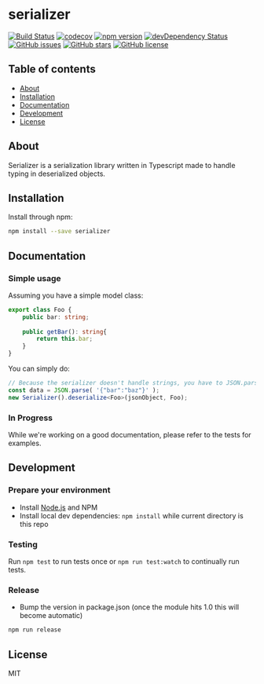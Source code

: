 # serializer
[![Build Status](https://travis-ci.org/kaiu-io/serializer.svg?branch=master)](https://travis-ci.org/kaiu-io/serializer)
[![codecov](https://codecov.io/gh/kaiu-io/serializer/branch/master/graph/badge.svg)](https://codecov.io/gh/kaiu-io/serializer)
[![npm version](https://badge.fury.io/js/%40kaiu%2Fserializer.svg)](https://www.npmjs.com/package/@kaiu/serializer)
[![devDependency Status](https://david-dm.org/kaiu-io/serializer/dev-status.svg)](https://david-dm.org/kaiu-io/serializer?type=dev)
[![GitHub issues](https://img.shields.io/github/issues/kaiu-io/serializer.svg)](https://github.com/kaiu-io/serializer/issues)
[![GitHub stars](https://img.shields.io/github/stars/kaiu-io/serializer.svg)](https://github.com/kaiu-io/serializer/stargazers)
[![GitHub license](https://img.shields.io/badge/license-MIT-blue.svg)](https://raw.githubusercontent.com/kaiu-io/serializer/master/LICENSE)

## Table of contents

- [About](#about)
- [Installation](#installation)
- [Documentation](#documentation)
- [Development](#development)
- [License](#license)

## About

Serializer is a serialization library written in Typescript made to handle typing in deserialized objects.

## Installation

Install through npm:
```bash 
npm install --save serializer
```

## Documentation

### Simple usage
Assuming you have a simple model class:
```typescript
export class Foo {
    public bar: string;
    
    public getBar(): string{
        return this.bar;
    }
}
```

You can simply do:

```typescript
// Because the serializer doesn't handle strings, you have to JSON.parse it first.
const data = JSON.parse( '{"bar":"baz"}' );
new Serializer().deserialize<Foo>(jsonObject, Foo);
```

### In Progress
While we're working on a good documentation, please refer to the tests for examples.


## Development

### Prepare your environment
* Install [Node.js](http://nodejs.org/) and NPM
* Install local dev dependencies: `npm install` while current directory is this repo

### Testing
Run `npm test` to run tests once or `npm run test:watch` to continually run tests.

### Release
* Bump the version in package.json (once the module hits 1.0 this will become automatic)
```bash
npm run release
```

## License

MIT
